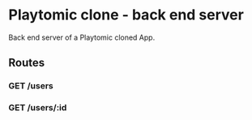 # Playtomic clone - back end server

Back end server of a Playtomic cloned App.

## Routes

### GET /users

### GET /users/:id